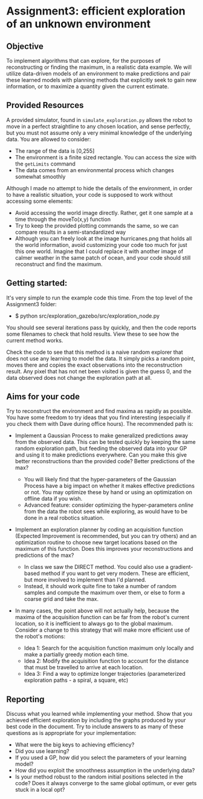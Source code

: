 # Assignment3: efficient exploration of an unknown environment

## Objective

To implement algorithms that can explore, for the purposes of reconstructing or finding the maximum, in a realistic data example. We will utilize data-driven models of an environment to make predictions and pair these learned models with planning methods that explicitly seek to gain new information, or to maximize a quantity given the current estimate.

## Provided Resources

A provided simulator, found in `simulate_exploration.py`  allows the robot to move in a perfect straightline to any chosen location, and sense perfectly, but you must not assume only a very minimal knowledge of the underlying data. You are allowed to consider:

- The range of the data is [0,255]
- The environment is a finite sized rectangle. You can access the size with the `getLimits` command
- The data comes from an environmental process which changes somewhat smoothly

Although I made no attempt to hide the details of the environment, in order to have a realistic situation, your code is supposed to work without accessing some elements:

- Avoid accessing the world image directly. Rather, get it one sample at a time through the moveTo(x,y) function
- Try to keep the provided plotting commands the same, so we can compare results in a semi-standardized way
- Although you can freely look at the image hurricanes.png that holds all the world information, avoid customizing your code too much for just this one world. Imagine that I could replace it with another image of calmer weather in the same patch of ocean, and your code should still reconstruct and find the maximum.

## Getting started:

It's very simple to run the example code this time. From the top level of the Assignment3 folder:

- $ python src/exploration_gazebo/src/exploration_node.py

You should see several iterations pass by quickly, and then the code reports some filenames to check that hold results. View these to see how the current method works. 

Check the code to see that this method is a naive random explorer that does not use any learning to model the data. It simply picks a random point, moves there and copies the exact observations into the reconstruction result. Any pixel that has not net been visited is given the guess 0, and the data observed does not change the exploration path at all. 

## Aims for your code

Try to reconstruct the environment and find maxima as rapidly as possible. You have some freedom to try ideas that you find interesting (especially if you check them with Dave during office hours). The recommended path is:

- Implement a Gaussian Process to make generalized predictions away from the observed data. This can be tested quickly by keeping the same random exploration path, but feeding the observed data into your GP and using it to make predictions everywhere. Can you make this give better reconstructions than the provided code? Better predictions of the max?
    - You will likely find that the hyper-parameters of the Gaussian Process have a big impact on whether it makes effective predictions or not. You may optimize these by hand or using an optimization on offline data if you wish.
    - Advanced feature: consider optimizing the hyper-parameters *online* from the data the robot sees while exploring, as would have to be done in a real robotics situation.

- Implement an exploration planner by coding an acquisition function (Expected Improvement is recommended, but you can try others) and an optimization routine to choose new target locations based on the maximum of this function. Does this improves your reconstructions and predictions of the max?
    - In class we saw the DIRECT method. You could also use a gradient-based method if you want to get very modern. These are efficient, but more involved to implement than I'd planned. 
    - Instead, it should work quite fine to take a number of random samples and compute the maximum over them, or else to form a coarse grid and take the max. 

- In many cases, the point above will not actually help, because the maxima of the acquisition function can be far from the robot's current location, so it is inefficient to always go to the global maximum. Consider a change to this strategy that will make more efficient use of the robot's motions:
    - Idea 1: Search for the acquisition function maximum only locally and make a partially greedy motion each time.
    - Idea 2: Modify the acquisition function to account for the distance that must be travelled to arrive at each location.
    - Idea 3: Find a way to optimize longer trajectories (parameterized exploration paths - a spiral, a square, etc)

## Reporting

Discuss what you learned while implementing your method. Show that you achieved efficient exploration by including the graphs produced by your best code in the document. Try to include answers to as many of these questions as is appropriate for your implementation:
-  What were the big keys to achieving efficiency? 
- Did you use learning? 
- If you used a GP, how did you select the parameters of your learning model?
- How did you exploit the smoothness assumption in the underlying data?
- Is your method robust to the random initial positions selected in the code? Does it always converge to the same global optimum, or ever gets stuck in a local opt?
